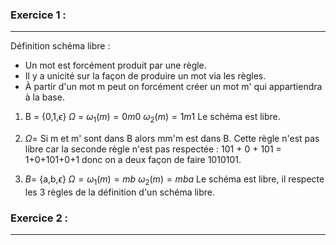 ### Exercice 1 :
---
Définition schéma libre : 
- Un mot est forcément produit par une règle.
- Il y a unicité sur la façon de produire un mot via les règles.
- À partir d'un mot m peut on forcément créer un mot m' qui appartiendra à la base.

1. B = {0,1,$\epsilon$}
	$\Omega$ = $\omega_{1}(m) = 0m0$
           $\omega_{2}(m)= 1m1$ 
Le schéma est libre.


2. $\Omega =$ Si m et m' sont dans B alors mm'm est dans B.
Cette règle n'est pas libre car la seconde règle n'est pas respectée :
101 + 0 + 101 = 1+0+101+0+1 donc on a deux façon de faire 1010101.

3.  $B =$ {a,b,$\epsilon$}
	$\Omega = \omega_{1}(m) = mb$
			$\omega_{2}(m) = mba$
Le schéma est libre, il respecte les 3 règles de la définition d'un schéma libre.

### Exercice 2 :
---


